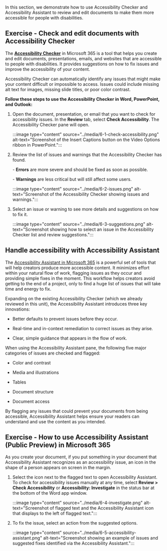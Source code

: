 In this section, we demonstrate how to use Accessibility Checker and Accessibility Assistant to review and edit documents to make them more accessible for people with disabilities.

## Exercise - Check and edit documents with Accessibility Checker

The [**Accessibility Checker**](https://support.microsoft.com/en-us/office/improve-accessibility-with-the-accessibility-checker-a16f6de0-2f39-4a2b-8bd8-5ad801426c7f) in Microsoft 365 is a tool that helps you create and edit documents, presentations, emails, and websites that are accessible to people with disabilities. It provides suggestions on how to fix issues and improve the accessibility of your content.

Accessibility Checker can automatically identify any issues that might make your content difficult or impossible to access. Issues could include missing alt text for images, missing slide titles, or poor color contrast.

**Follow these steps to use the Accessibility Checker in Word, PowerPoint, and Outlook:**

  1. Open the document, presentation, or email that you want to check for accessibility issues. In the **Review** tab, select **Check Accessibility**. The Accessibility Checker pane will open.

     :::image type="content" source="../media/6-1-check-accessibility.png" alt-text="Screenshot of the Insert Captions button on the Video Options ribbon in PowerPoint.":::

  1. Review the list of issues and warnings that the Accessibility Checker has found.

     \- **Errors** are more severe and should be fixed as soon as possible.

     \- **Warnings** are less critical but will still affect some users.

     :::image type="content" source="../media/6-2-issues.png" alt-text="Screenshot of the Accessibility Checker showing issues and warnings.":::

  1. Select an issue or warning to see more details and suggestions on how to fix it.

     :::image type="content" source="../media/6-3-suggestions.png" alt-text="Screenshot showing how to select an issue in the Accessibility Checker list and review suggestions.":::

## Handle accessibility with Accessibility Assistant

The [Accessibility Assistant in Microsoft 365](https://www.microsoft.com/en-us/microsoft-365/blog/2023/03/08/create-inclusive-content-with-the-new-accessibility-assistant-in-microsoft-365/) is a powerful set of tools that will help creators produce more accessible content. It minimizes effort within your natural flow of work, flagging issues as they occur and providing simple fixes in the moment. This workflow helps creators avoid getting to the end of a project, only to find a huge list of issues that will take time and energy to fix.

Expanding on the existing Accessibility Checker (which we already reviewed in this unit), the Accessibility Assistant introduces three key innovations:

- Better defaults to prevent issues before they occur.

- Real-time and in-context remediation to correct issues as they arise.

- Clear, simple guidance that appears in the flow of work.

When using the Accessibility Assistant pane, the following five major categories of issues are checked and flagged:

- Color and contrast

- Media and illustrations

- Tables

- Document structure

- Document access

By flagging any issues that could prevent your documents from being accessible, Accessibility Assistant helps ensure your readers can understand and use the content as you intended.

## Exercise - How to use Accessibility Assistant (Public Preview) in Microsoft 365

As you create your document, if you put something in your document that Accessibility Assistant recognizes as an accessibility issue, an icon in the shape of a person appears on screen in the margin.

  1. Select the icon next to the flagged text to open Accessibility Assistant. To check for accessibility issues manually at any time, select **Review > Check Accessibility** or **Accessibility: Investigate** in the status bar at the bottom of the Word app window.

     :::image type="content" source="../media/6-4-investigate.png" alt-text="Screenshot of flagged text and the Accessibility Assistant icon that displays to the left of flagged text.":::

  1. To fix the issue, select an action from the suggested options.

     :::image type="content" source="../media/6-5-accessibility-assistant.png" alt-text="Screenshot showing an example of issues and suggested fixes identified via the Accessibility Assistant.":::

